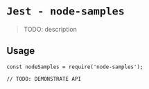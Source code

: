 # `Jest - node-samples`

> TODO: description

## Usage

```none
const nodeSamples = require('node-samples');

// TODO: DEMONSTRATE API
```
